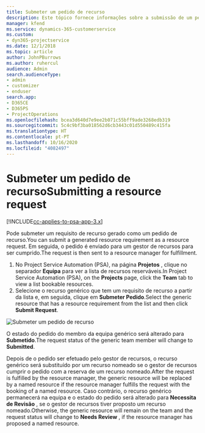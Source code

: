 ```yaml
---
title: Submeter um pedido de recurso
description: Este tópico fornece informações sobre a submissão de um pedido para um recurso de projeto.
manager: kfend
ms.service: dynamics-365-customerservice
ms.custom:
- dyn365-projectservice
ms.date: 12/1/2018
ms.topic: article
author: JohnPBurrows
ms.author: ruhercul
audience: Admin
search.audienceType:
- admin
- customizer
- enduser
search.app:
- D365CE
- D365PS
- ProjectOperations
ms.openlocfilehash: bcea3d640d7e9ee2b071c55bff9ade3268edb319
ms.sourcegitcommit: 5c4c9bf3ba018562d6cb3443c01d550489c415fa
ms.translationtype: HT
ms.contentlocale: pt-PT
ms.lasthandoff: 10/16/2020
ms.locfileid: "4082497"
---
```

# <a name="submitting-a-resource-request"></a><span data-ttu-id="ef034-103">Submeter um pedido de recurso</span><span class="sxs-lookup"><span data-stu-id="ef034-103">Submitting a resource request</span></span>

[!INCLUDE[cc-applies-to-psa-app-3.x](../includes/cc-applies-to-psa-app-3x.md)]

<span data-ttu-id="ef034-104">Pode submeter um requisito de recurso gerado como um pedido de recurso.</span><span class="sxs-lookup"><span data-stu-id="ef034-104">You can submit a generated resource requirement as a resource request.</span></span> <span data-ttu-id="ef034-105">Em seguida, o pedido é enviado para um gestor de recursos para ser cumprido.</span><span class="sxs-lookup"><span data-stu-id="ef034-105">The request is then sent to a resource manager for fulfillment.</span></span>

1. <span data-ttu-id="ef034-106">No Project Service Automation (PSA), na página **Projetos** , clique no separador **Equipa** para ver a lista de recursos reserváveis.</span><span class="sxs-lookup"><span data-stu-id="ef034-106">In Project Service Automation (PSA), on the **Projects** page, click the **Team** tab to view a list bookable resources.</span></span> 
2. <span data-ttu-id="ef034-107">Selecione o recurso genérico que tem um requisito de recurso a partir da lista e, em seguida, clique em **Submeter Pedido**.</span><span class="sxs-lookup"><span data-stu-id="ef034-107">Select the generic resource that has a resource requirement from the list and then click **Submit Request**.</span></span>

![Submeter um pedido de recurso](media/RM-how-to-18.png)

<span data-ttu-id="ef034-109">O estado do pedido do membro da equipa genérico será alterado para **Submetido**.</span><span class="sxs-lookup"><span data-stu-id="ef034-109">The request status of the generic team member will change to **Submitted**.</span></span>

<span data-ttu-id="ef034-110">Depois de o pedido ser efetuado pelo gestor de recursos, o recurso genérico será substituído por um recurso nomeado se o gestor de recursos cumprir o pedido com a reserva de um recurso nomeado.</span><span class="sxs-lookup"><span data-stu-id="ef034-110">After the request is fulfilled by the resource manager, the generic resource will be replaced by a named resource if the resource manager fulfills the request with the booking of a named resource.</span></span> <span data-ttu-id="ef034-111">Caso contrário, o recurso genérico permanecerá na equipa e o estado do pedido será alterado para **Necessita de Revisão** , se o gestor de recursos tiver proposto um recurso nomeado.</span><span class="sxs-lookup"><span data-stu-id="ef034-111">Otherwise, the generic resource will remain on the team and the request status will change to **Needs Review** , if the resource manager has proposed a named resource.</span></span>
